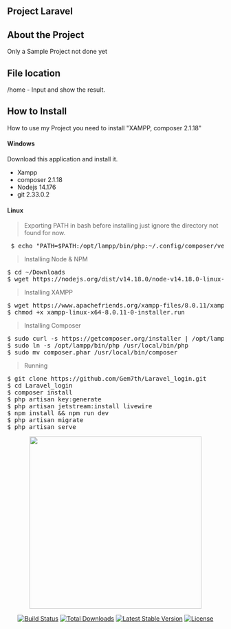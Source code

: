 ## Project Laravel 

## About the Project

Only a Sample Project not done yet

## File location
/home - Input and show the result.

## How to Install

How to use my Project you need to install "XAMPP, composer 2.1.18"

#### Windows
Download this application and install it.
* Xampp
* composer 2.1.18
* Nodejs 14.176
* git 2.33.0.2



#### Linux

> Exporting PATH in bash before installing just ignore the directory not found for now. 

<pre> $ echo "PATH=$PATH:/opt/lampp/bin/php:~/.config/composer/vendor/bin:~/Downloads/node-v14.18.0-linux-x64/bin" >> .bashrc </pre>

> Installing Node & NPM
<pre>
$ cd ~/Downloads
$ wget https://nodejs.org/dist/v14.18.0/node-v14.18.0-linux-x64.tar.xz 
</pre>

> Installing XAMPP
<pre>
$ wget https://www.apachefriends.org/xampp-files/8.0.11/xampp-linux-x64-8.0.11-0-installer.run
$ chmod +x xampp-linux-x64-8.0.11-0-installer.run
</pre>

> Installing Composer
<pre>
$ sudo curl -s https://getcomposer.org/installer | /opt/lampp/bin/php
$ sudo ln -s /opt/lampp/bin/php /usr/local/bin/php
$ sudo mv composer.phar /usr/local/bin/composer
</pre>

> Running

<pre>
$ git clone https://github.com/Gem7th/Laravel_login.git
$ cd Laravel_login
$ composer install
$ php artisan key:generate
$ php artisan jetstream:install livewire
$ npm install && npm run dev
$ php artisan migrate
$ php artisan serve
</pre>

<p align="center"><a href="https://laravel.com" target="_blank"><img src="https://raw.githubusercontent.com/laravel/art/master/logo-lockup/5%20SVG/2%20CMYK/1%20Full%20Color/laravel-logolockup-cmyk-red.svg" width="400"></a></p>

<p align="center">
<a href="https://travis-ci.org/laravel/framework"><img src="https://travis-ci.org/laravel/framework.svg" alt="Build Status"></a>
<a href="https://packagist.org/packages/laravel/framework"><img src="https://img.shields.io/packagist/dt/laravel/framework" alt="Total Downloads"></a>
<a href="https://packagist.org/packages/laravel/framework"><img src="https://img.shields.io/packagist/v/laravel/framework" alt="Latest Stable Version"></a>
<a href="https://packagist.org/packages/laravel/framework"><img src="https://img.shields.io/packagist/l/laravel/framework" alt="License"></a>
</p>


